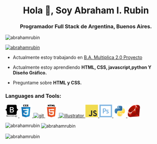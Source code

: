 <h1 align="center">Hola 👋, Soy Abraham I. Rubin</h1>
<h3 align="center">Programador Full Stack de Argentina, Buenos Aires.</h3>

<p align="left"> <img src="https://komarev.com/ghpvc/?username=abrahamrubin&label=Profile%20views&color=0e75b6&style=flat" alt="abrahamrubin" /> </p>

<p align="left"> <a href="https://github.com/ryo-ma/github-profile-trophy"><img src="https://github-profile-trophy.vercel.app/?username=abrahamrubin" alt="abrahamrubin" /></a> </p>

- Actualmente estoy trabajando en [B.A. Multiplica 2.0 Proyecto](https://github.com/AbrahamRubin/Proyecto-B.A.-Multiplica.git)

- Actualmente estoy aprendiendo **HTML, CSS, javascript,python Y Diseño Gráfico.**

- Preguntame sobre **HTML y CSS.**


<h3 align="left">Languages and Tools:</h3>
<p align="left"> <a href="https://getbootstrap.com" target="_blank" rel="noreferrer"> <img src="https://raw.githubusercontent.com/devicons/devicon/master/icons/bootstrap/bootstrap-plain-wordmark.svg" alt="bootstrap" width="40" height="40"/> </a> <a href="https://www.w3schools.com/css/" target="_blank" rel="noreferrer"> <img src="https://raw.githubusercontent.com/devicons/devicon/master/icons/css3/css3-original-wordmark.svg" alt="css3" width="40" height="40"/> </a> <a href="https://git-scm.com/" target="_blank" rel="noreferrer"> <img src="https://www.vectorlogo.zone/logos/git-scm/git-scm-icon.svg" alt="git" width="40" height="40"/> </a> <a href="https://www.w3.org/html/" target="_blank" rel="noreferrer"> <img src="https://raw.githubusercontent.com/devicons/devicon/master/icons/html5/html5-original-wordmark.svg" alt="html5" width="40" height="40"/> </a> <a href="https://www.adobe.com/in/products/illustrator.html" target="_blank" rel="noreferrer"> <img src="https://www.vectorlogo.zone/logos/adobe_illustrator/adobe_illustrator-icon.svg" alt="illustrator" width="40" height="40"/> </a> <a href="https://developer.mozilla.org/en-US/docs/Web/JavaScript" target="_blank" rel="noreferrer"> <img src="https://raw.githubusercontent.com/devicons/devicon/master/icons/javascript/javascript-original.svg" alt="javascript" width="40" height="40"/> </a> <a href="https://www.photoshop.com/en" target="_blank" rel="noreferrer"> <img src="https://raw.githubusercontent.com/devicons/devicon/master/icons/photoshop/photoshop-line.svg" alt="photoshop" width="40" height="40"/> </a> <a href="https://www.python.org" target="_blank" rel="noreferrer"> <img src="https://raw.githubusercontent.com/devicons/devicon/master/icons/python/python-original.svg" alt="python" width="40" height="40"/> </a> <a href="https://www.ruby-lang.org/en/" target="_blank" rel="noreferrer"> <img src="https://raw.githubusercontent.com/devicons/devicon/master/icons/ruby/ruby-original.svg" alt="ruby" width="40" height="40"/> </a> </p>

<p><img align="left" src="https://github-readme-stats.vercel.app/api/top-langs?username=abrahamrubin&show_icons=true&locale=en&layout=compact" alt="abrahamrubin" /></p>

<p>&nbsp;<img align="center" src="https://github-readme-stats.vercel.app/api?username=abrahamrubin&show_icons=true&locale=en" alt="abrahamrubin" /></p>

<p><img align="center" src="https://github-readme-streak-stats.herokuapp.com/?user=abrahamrubin&" alt="abrahamrubin" /></p>

